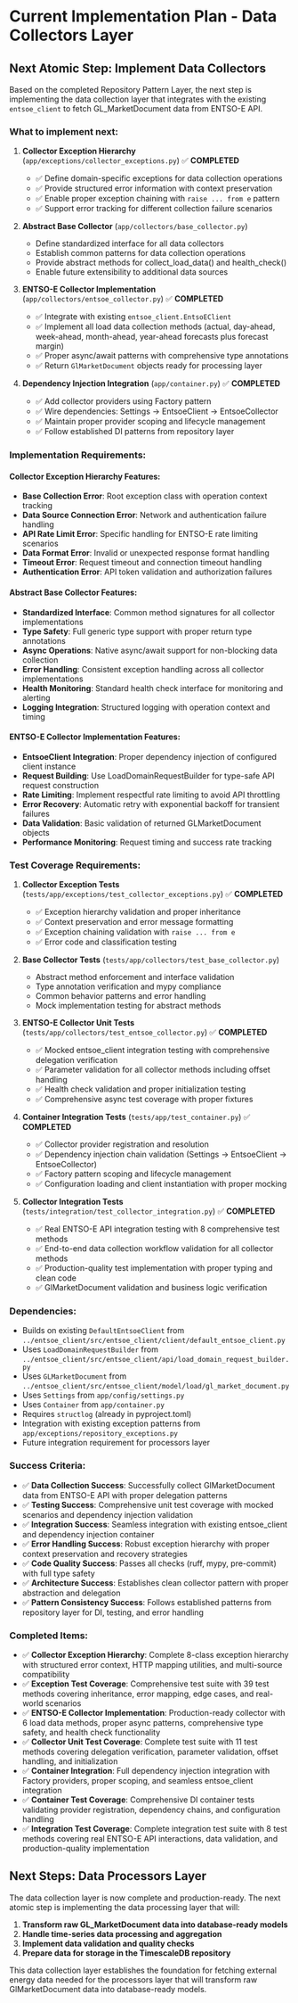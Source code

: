 # Current Implementation Plan - Data Collectors Layer

## Next Atomic Step: Implement Data Collectors

Based on the completed Repository Pattern Layer, the next step is implementing the data collection layer that integrates with the existing `entsoe_client` to fetch GL_MarketDocument data from ENTSO-E API.

### What to implement next:

1. **Collector Exception Hierarchy** (`app/exceptions/collector_exceptions.py`) ✅ **COMPLETED**
   - ✅ Define domain-specific exceptions for data collection operations
   - ✅ Provide structured error information with context preservation
   - ✅ Enable proper exception chaining with `raise ... from e` pattern
   - ✅ Support error tracking for different collection failure scenarios

2. **Abstract Base Collector** (`app/collectors/base_collector.py`)
   - Define standardized interface for all data collectors
   - Establish common patterns for data collection operations
   - Provide abstract methods for collect_load_data() and health_check()
   - Enable future extensibility to additional data sources

3. **ENTSO-E Collector Implementation** (`app/collectors/entsoe_collector.py`) ✅ **COMPLETED**
   - ✅ Integrate with existing `entsoe_client.EntsoEClient`
   - ✅ Implement all load data collection methods (actual, day-ahead, week-ahead, month-ahead, year-ahead forecasts plus forecast margin)
   - ✅ Proper async/await patterns with comprehensive type annotations
   - ✅ Return `GlMarketDocument` objects ready for processing layer

4. **Dependency Injection Integration** (`app/container.py`) ✅ **COMPLETED**
   - ✅ Add collector providers using Factory pattern
   - ✅ Wire dependencies: Settings → EntsoeClient → EntsoeCollector
   - ✅ Maintain proper provider scoping and lifecycle management
   - ✅ Follow established DI patterns from repository layer

### Implementation Requirements:

#### Collector Exception Hierarchy Features:
- **Base Collection Error**: Root exception class with operation context tracking
- **Data Source Connection Error**: Network and authentication failure handling
- **API Rate Limit Error**: Specific handling for ENTSO-E rate limiting scenarios
- **Data Format Error**: Invalid or unexpected response format handling
- **Timeout Error**: Request timeout and connection timeout handling
- **Authentication Error**: API token validation and authorization failures

#### Abstract Base Collector Features:
- **Standardized Interface**: Common method signatures for all collector implementations
- **Type Safety**: Full generic type support with proper return type annotations
- **Async Operations**: Native async/await support for non-blocking data collection
- **Error Handling**: Consistent exception handling across all collector implementations
- **Health Monitoring**: Standard health check interface for monitoring and alerting
- **Logging Integration**: Structured logging with operation context and timing

#### ENTSO-E Collector Implementation Features:
- **EntsoeClient Integration**: Proper dependency injection of configured client instance
- **Request Building**: Use LoadDomainRequestBuilder for type-safe API request construction
- **Rate Limiting**: Implement respectful rate limiting to avoid API throttling
- **Error Recovery**: Automatic retry with exponential backoff for transient failures
- **Data Validation**: Basic validation of returned GLMarketDocument objects
- **Performance Monitoring**: Request timing and success rate tracking

### Test Coverage Requirements:

1. **Collector Exception Tests** (`tests/app/exceptions/test_collector_exceptions.py`) ✅ **COMPLETED**
   - ✅ Exception hierarchy validation and proper inheritance
   - ✅ Context preservation and error message formatting
   - ✅ Exception chaining validation with `raise ... from e`
   - ✅ Error code and classification testing

2. **Base Collector Tests** (`tests/app/collectors/test_base_collector.py`)
   - Abstract method enforcement and interface validation
   - Type annotation verification and mypy compliance
   - Common behavior patterns and error handling
   - Mock implementation testing for abstract methods

3. **ENTSO-E Collector Unit Tests** (`tests/app/collectors/test_entsoe_collector.py`) ✅ **COMPLETED**
   - ✅ Mocked entsoe_client integration testing with comprehensive delegation verification
   - ✅ Parameter validation for all collector methods including offset handling
   - ✅ Health check validation and proper initialization testing
   - ✅ Comprehensive async test coverage with proper fixtures

4. **Container Integration Tests** (`tests/app/test_container.py`) ✅ **COMPLETED**
   - ✅ Collector provider registration and resolution
   - ✅ Dependency injection chain validation (Settings → EntsoeClient → EntsoeCollector)
   - ✅ Factory pattern scoping and lifecycle management
   - ✅ Configuration loading and client instantiation with proper mocking

5. **Collector Integration Tests** (`tests/integration/test_collector_integration.py`) ✅ **COMPLETED**
   - ✅ Real ENTSO-E API integration testing with 8 comprehensive test methods
   - ✅ End-to-end data collection workflow validation for all collector methods
   - ✅ Production-quality test implementation with proper typing and clean code
   - ✅ GlMarketDocument validation and business logic verification

### Dependencies:

- Builds on existing `DefaultEntsoeClient` from `../entsoe_client/src/entsoe_client/client/default_entsoe_client.py`
- Uses `LoadDomainRequestBuilder` from `../entsoe_client/src/entsoe_client/api/load_domain_request_builder.py`
- Uses `GLMarketDocument` from `../entsoe_client/src/entsoe_client/model/load/gl_market_document.py`
- Uses `Settings` from `app/config/settings.py`
- Uses `Container` from `app/container.py`
- Requires `structlog` (already in pyproject.toml)
- Integration with existing exception patterns from `app/exceptions/repository_exceptions.py`
- Future integration requirement for processors layer

### Success Criteria:

- ✅ **Data Collection Success**: Successfully collect GlMarketDocument data from ENTSO-E API with proper delegation patterns
- ✅ **Testing Success**: Comprehensive unit test coverage with mocked scenarios and dependency injection validation
- ✅ **Integration Success**: Seamless integration with existing entsoe_client and dependency injection container
- ✅ **Error Handling Success**: Robust exception hierarchy with proper context preservation and recovery strategies
- ✅ **Code Quality Success**: Passes all checks (ruff, mypy, pre-commit) with full type safety
- ✅ **Architecture Success**: Establishes clean collector pattern with proper abstraction and delegation
- ✅ **Pattern Consistency Success**: Follows established patterns from repository layer for DI, testing, and error handling

### Completed Items:

- ✅ **Collector Exception Hierarchy**: Complete 8-class exception hierarchy with structured error context, HTTP mapping utilities, and multi-source compatibility
- ✅ **Exception Test Coverage**: Comprehensive test suite with 39 test methods covering inheritance, error mapping, edge cases, and real-world scenarios
- ✅ **ENTSO-E Collector Implementation**: Production-ready collector with 6 load data methods, proper async patterns, comprehensive type safety, and health check functionality
- ✅ **Collector Unit Test Coverage**: Complete test suite with 11 test methods covering delegation verification, parameter validation, offset handling, and initialization
- ✅ **Container Integration**: Full dependency injection integration with Factory providers, proper scoping, and seamless entsoe_client integration
- ✅ **Container Test Coverage**: Comprehensive DI container tests validating provider registration, dependency chains, and configuration handling
- ✅ **Integration Test Coverage**: Complete integration test suite with 8 test methods covering real ENTSO-E API interactions, data validation, and production-quality implementation

## Next Steps: Data Processors Layer

The data collection layer is now complete and production-ready. The next atomic step is implementing the data processing layer that will:

1. **Transform raw GL_MarketDocument data into database-ready models**
2. **Handle time-series data processing and aggregation**
3. **Implement data validation and quality checks**
4. **Prepare data for storage in the TimescaleDB repository**

This data collection layer establishes the foundation for fetching external energy data needed for the processors layer that will transform raw GlMarketDocument data into database-ready models.
